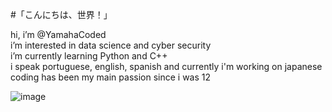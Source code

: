 #「こんにちは、世界！」

hi, i’m @YamahaCoded  
i’m interested in data science and cyber security  
i’m currently learning Python and C++  
i speak portuguese, english, spanish and currently i'm working on japanese  
coding has been my main passion since i was 12  

![image](https://imgur.com/CzGWxDK.gif)





<!---
YamahaCoded/YamahaCoded is a ✨ special ✨ repository because its `README.md` (this file) appears on your GitHub profile.
You can click the Preview link to take a look at your changes.
--->
